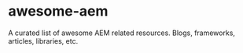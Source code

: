 # awesome-aem
A curated list of awesome AEM related resources. Blogs, frameworks, articles, libraries, etc.
